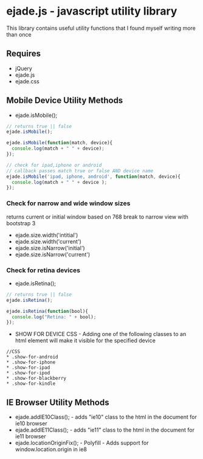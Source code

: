# ejade.js - javascript utility library

This library contains useful utility functions that I found myself writing more than once

## Requires 
* jQuery
* ejade.js 
* ejade.css

## Mobile Device Utility Methods

* ejade.isMobile();

```javascript
// returns true || false
ejade.isMobile(); 
```

```javascript
ejade.isMobile(function(match, device){
  console.log(match + " " + device);
}); 
```

```javascript
// check for ipad,iphone or android
// callback passes match true or false AND device name
ejade.isMobile('ipad, iphone, android', function(match, device){
  console.log(match + " " + device );
}); 
```

### Check for narrow and wide window sizes

returns current or initial window based on 768 break to narrow view with bootstrap 3

* ejade.size.width('intitial')
* ejade.size.width('current')
* ejade.size.isNarrow('initial')
* ejade.size.isNarrow('current')

### Check for retina devices
* ejade.isRetina();

```javascript
// returns true || false
ejade.isRetina(); 
```

```javascript
ejade.isRetina(function(bool){
  console.log("Retina: " + bool);
}); 
```

* SHOW FOR DEVICE CSS - Adding one of the following classes to an html element will make it visible for the specified device

```
//CSS
* .show-for-android
* .show-for-iphone
* .show-for-ipad
* .show-for-ipod
* .show-for-blackberry
* .show-for-kindle
```

## IE Browser Utility Methods
* ejade.addIE10Class(); - adds "ie10" class to the html in the document for ie10 browser
* ejade.addIE11Class(); - adds "ie11" class to the html in the document for ie11 browser
* ejade.locationOriginFix(); - Polyfill - Adds support for window.location.origin in ie8

